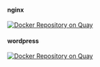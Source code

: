 #### nginx
[![Docker Repository on Quay](https://quay.io/repository/bukowwp/nginx/status "Docker Repository on Quay")](https://quay.io/repository/bukowwp/nginx)
#### wordpress
[![Docker Repository on Quay](https://quay.io/repository/bukowwp/wordpress/status "Docker Repository on Quay")](https://quay.io/repository/bukowwp/wordpress)

